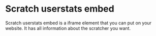 # Scratch userstats embed

Scratch userstats embed is a iframe element that you can put on your website. It has all information about the scratcher you want.
